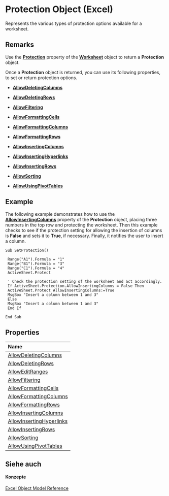 
# Protection Object (Excel)

Represents the various types of protection options available for a worksheet.


## Remarks

Use the  **[Protection](46bf2025-46cf-81ae-4864-2d6266dab173.md)** property of the **[Worksheet](182b705e-854a-81cc-a4b0-59b942de55ae.md)** object to return a **Protection** object.

Once a  **Protection** object is returned, you can use its following properties, to set or return protection options.


-  **[AllowDeletingColumns](602e0599-f444-0e81-9d9c-70f1f8093a29.md)**
    
-  **[AllowDeletingRows](da418f4e-ca3e-b0f2-4b12-fe578b0bf20b.md)**
    
-  **[AllowFiltering](dc0b8ab3-ea28-0692-9474-8f81cc395599.md)**
    
-  **[AllowFormattingCells](6e3d6fd1-a1f5-95c1-0ef2-795eba31b904.md)**
    
-  **[AllowFormattingColumns](1cdfeea0-5c5e-1f6c-47c7-a351bb6745b7.md)**
    
-  **[AllowFormattingRows](c58f9511-b6f5-a911-d20d-90dbb46248b7.md)**
    
-  **[AllowInsertingColumns](87938c66-e48a-dd1d-934e-08752bbf3e03.md)**
    
-  **[AllowInsertingHyperlinks](ef334ce3-a8d3-d9db-e48b-739f150cfb98.md)**
    
-  **[AllowInsertingRows](481fb5d0-31c9-9c28-c5a0-3f3abc48ad3a.md)**
    
-  **[AllowSorting](cffdb62d-2fbb-111a-ed06-e295b722ee75.md)**
    
-  **[AllowUsingPivotTables](42968839-1d82-3c0e-172b-1389c772f9a1.md)**
    

## Example

The following example demonstrates how to use the  **[AllowInsertingColumns](87938c66-e48a-dd1d-934e-08752bbf3e03.md)** property of the **Protection** object, placing three numbers in the top row and protecting the worksheet. Then this example checks to see if the protection setting for allowing the insertion of columns is **False** and sets it to **True**, if necessary. Finally, it notifies the user to insert a column.


```
Sub SetProtection() 
 
 Range("A1").Formula = "1" 
 Range("B1").Formula = "3" 
 Range("C1").Formula = "4" 
 ActiveSheet.Protect 
 
 ' Check the protection setting of the worksheet and act accordingly. 
 If ActiveSheet.Protection.AllowInsertingColumns = False Then 
 ActiveSheet.Protect AllowInsertingColumns:=True 
 MsgBox "Insert a column between 1 and 3" 
 Else 
 MsgBox "Insert a column between 1 and 3" 
 End If 
 
End Sub
```


## Properties



|**Name**|
|:-----|
|[AllowDeletingColumns](602e0599-f444-0e81-9d9c-70f1f8093a29.md)|
|[AllowDeletingRows](da418f4e-ca3e-b0f2-4b12-fe578b0bf20b.md)|
|[AllowEditRanges](829ec57c-2fe1-27b0-5987-83bd4dd50eed.md)|
|[AllowFiltering](dc0b8ab3-ea28-0692-9474-8f81cc395599.md)|
|[AllowFormattingCells](6e3d6fd1-a1f5-95c1-0ef2-795eba31b904.md)|
|[AllowFormattingColumns](1cdfeea0-5c5e-1f6c-47c7-a351bb6745b7.md)|
|[AllowFormattingRows](c58f9511-b6f5-a911-d20d-90dbb46248b7.md)|
|[AllowInsertingColumns](87938c66-e48a-dd1d-934e-08752bbf3e03.md)|
|[AllowInsertingHyperlinks](ef334ce3-a8d3-d9db-e48b-739f150cfb98.md)|
|[AllowInsertingRows](481fb5d0-31c9-9c28-c5a0-3f3abc48ad3a.md)|
|[AllowSorting](cffdb62d-2fbb-111a-ed06-e295b722ee75.md)|
|[AllowUsingPivotTables](42968839-1d82-3c0e-172b-1389c772f9a1.md)|

## Siehe auch


#### Konzepte


[Excel Object Model Reference](11ea8598-8a20-92d5-f98b-0da04263bf2c.md)